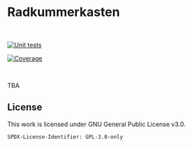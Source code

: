 # Radkummerkasten

<!-- badges -->
<!--// [![stable version][stable-version-badge]][stable-version-link] //-->
<!--// [![downloads (pypi)][downloads-pypi-badge]][downloads-pypi-link] //-->
<br />

[![Unit tests][test-status-badge]][test-status-link]

<!--//[![Documentation Status][rtd-status-badge]][rtd-status-link] //-->

[![Coverage][coverage-badge]][coverage-link]

<br />



TBA


## License

This work is licensed under GNU General Public License v3.0.

`SPDX-License-Identifier: GPL-3.0-only`


<!-- links used throughout the document -->

<!-- (1) badges -->
[coverage-badge]: https://codecov.io/gh/radlobby/radkummerkasten/graph/badge.svg?token=8365MSTLNH
[coverage-link]: https://codecov.io/gh/radlobby/radkummerkasten/
[downloads-pypi-badge]: https://static.pepy.tech/personalized-badge/radkummerkasten?period=total&units=international_system&left_color=grey&right_color=orange&left_text=Downloads%20(pypi)
[downloads-pypi-link]: https://pypi.org/project/radkummerkasten/
[rtd-status-badge]: https://readthedocs.org/projects/radkummerkasten/badge/?version=stable
[rtd-status-link]: https://radkummerkasten.readthedocs.io/
[stable-version-badge]: https://img.shields.io/pypi/v/radkummerkasten?label=Stable
[stable-version-link]: https://github.com/radlobby/radkummerkasten.at/releases
[test-status-badge]: https://github.com/radlobby/radkummerkasten.at/actions/workflows/test.yml/badge.svg
[test-status-link]: https://github.com/radlobby/radkummerkasten.at/actions/workflows/test.yml

<!-- (2) other links -->
